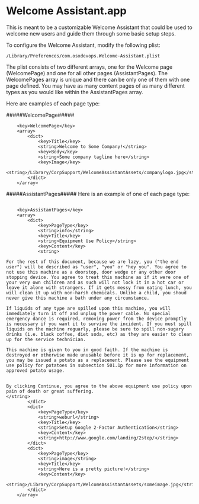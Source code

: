 Welcome Assistant.app
=================

This is meant to be a customizable Welcome Assistant that could be used to welcome new users and guide them through some basic setup steps.

To configure the Welcome Assistant, modify the following plist:

```
/Library/Preferences/com.osxdevops.Welcome-Assistant.plist
```

The plist consists of two different arrays, one for the Welcome page (WelcomePage) and one for all other pages (AssistantPages). The WelcomePages array is unique and there can be only one of them with one page defined. You may have as many content pages of as many different types as you would like within the AssistantPages array.

Here are examples of each page type:


#####WelcomePage#####

```
    <key>WelcomePage</key>
    <array>
        <dict>
            <key>Title</key>
            <string>Welcome to Some Company!</string>
            <key>Body</key>
            <string>Some company tagline here</string>
            <key>Image</key>
            <string>/Library/CorpSupport/WelcomeAssistantAssets/companylogo.jpg</string>
        </dict>
    </array>
```


#####AssistantPages#####
Here is an example of one of each page type:

```

    <key>AssistantPages</key>
    <array>
        <dict>
            <key>PageType</key>
            <string>info</string>
            <key>Title</key>
            <string>Equipment Use Policy</string>
            <key>Content</key>
            <string>

For the rest of this document, because we are lazy, you ("the end user") will be described as "user", "you" or "hey you". You agree to not use this machine as a doorstop, door wedge or any other door stopping device. You agree to treat this machine as if it were one of your very own children and as such will not lock it in a hot car or leave it alone with strangers. If it gets messy from eating lunch, you will clean it up with non-harsh chemicals. Unlike a child, you shoud never give this machine a bath under any circumstance.

If liquids of any type are spilled upon this machine, you will immediately turn it off and unplug the power cable. No special emergency dance is required, removing power from the device promptly is necessary if you want it to survive the incident. If you must spill liquids on the machine reguarly, please be sure to spill non-sugary drinks (i.e. black coffee, diet soda, etc) as they are easier to clean up for the service technician.

This machine is given to you in good faith. If the machine is destroyed or otherwise made unusable before it is up for replacement, you may be issued a potato as a replacement. Please see the equipment use policy for potatoes in subsection 501.1p for more information on approved potato usage.


By clicking Continue, you agree to the above equipment use policy upon pain of death or great suffering.
</string>
        </dict>
        <dict>
            <key>PageType</key>
            <string>weburl</string>
            <key>Title</key>
            <string>Setup Google 2-Factor Authentication</string>
            <key>Content</key>
            <string>http://www.google.com/landing/2step/</string>
        </dict>
        <dict>
            <key>PageType</key>
            <string>image</string>
            <key>Title</key>
            <string>Here is a pretty picture!</string>
            <key>Content</key>
            <string>/Library/CorpSupport/WelcomeAssistantAssets/someimage.jpg</string>
        </dict>
    </array>
```